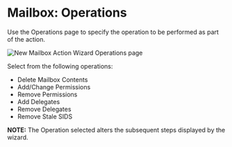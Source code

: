 # Mailbox: Operations

Use the Operations page to specify the operation to be performed as part of the action.

![New Mailbox Action Wizard Operations page](/img/product_docs/accessanalyzer/12.0/admin/action/mailbox/operations.webp)

Select from the following operations:

- Delete Mailbox Contents
- Add/Change Permissions
- Remove Permissions
- Add Delegates
- Remove Delegates
- Remove Stale SIDS

**NOTE:** The Operation selected alters the subsequent steps displayed by the wizard.
